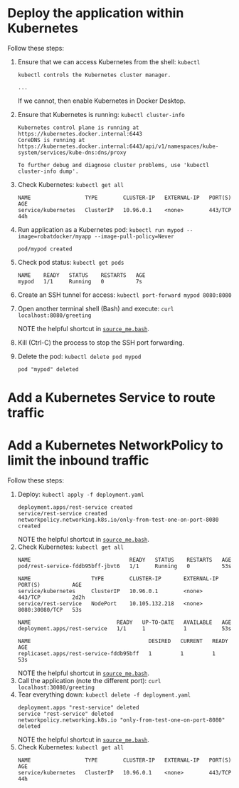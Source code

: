 # Deploy the application within Kubernetes
Follow these steps:

1. Ensure that we can access Kubernetes from the shell: `kubectl`
    ```
    kubectl controls the Kubernetes cluster manager.

    ...
    ```
    If we cannot, then enable Kubernetes in Docker Desktop.
1. Ensure that Kubernetes is running: `kubectl cluster-info`
    ```
    Kubernetes control plane is running at https://kubernetes.docker.internal:6443
    CoreDNS is running at https://kubernetes.docker.internal:6443/api/v1/namespaces/kube-system/services/kube-dns:dns/proxy

    To further debug and diagnose cluster problems, use 'kubectl cluster-info dump'.
    ```
1. Check Kubernetes: `kubectl get all`
    ```
    NAME                 TYPE        CLUSTER-IP   EXTERNAL-IP   PORT(S)   AGE
    service/kubernetes   ClusterIP   10.96.0.1    <none>        443/TCP   44h
    ```
1. Run application as a Kubernetes pod:
    `kubectl run mypod --image=robatdocker/myapp --image-pull-policy=Never`
    ```
    pod/mypod created
    ```
1. Check pod status: `kubectl get pods`
    ```
    NAME    READY   STATUS    RESTARTS   AGE
    mypod   1/1     Running   0          7s
    ```
1. Create an SSH tunnel for access: `kubectl port-forward mypod 8080:8080`
1. Open another terminal shell (Bash) and execute: `curl localhost:8080/greeting`

   NOTE the helpful shortcut in [`source_me.bash`](./source_me.bash).
1. Kill (Ctrl-C) the process to stop the SSH port forwarding.

1. Delete the pod: `kubectl delete pod mypod`
    ```
    pod "mypod" deleted
    ```

# Add a Kubernetes Service to route traffic
# Add a Kubernetes NetworkPolicy to limit the inbound traffic
Follow these steps:

1. Deploy: `kubectl apply -f deployment.yaml`
    ```
    deployment.apps/rest-service created
    service/rest-service created
    networkpolicy.networking.k8s.io/only-from-test-one-on-port-8080 created
    ```
   NOTE the helpful shortcut in [`source_me.bash`](./source_me.bash).
1. Check Kubernetes: `kubectl get all`
    ```
    NAME                               READY   STATUS    RESTARTS   AGE
    pod/rest-service-fddb95bff-jbvt6   1/1     Running   0          53s

    NAME                   TYPE        CLUSTER-IP       EXTERNAL-IP   PORT(S)          AGE
    service/kubernetes     ClusterIP   10.96.0.1        <none>        443/TCP          2d2h
    service/rest-service   NodePort    10.105.132.218   <none>        8080:30080/TCP   53s

    NAME                           READY   UP-TO-DATE   AVAILABLE   AGE
    deployment.apps/rest-service   1/1     1            1           53s

    NAME                                     DESIRED   CURRENT   READY   AGE
    replicaset.apps/rest-service-fddb95bff   1         1         1       53s
    ```
   NOTE the helpful shortcut in [`source_me.bash`](./source_me.bash).
1. Call the application (note the different port): `curl localhost:30080/greeting`
1. Tear everything down: `kubectl delete -f deployment.yaml`
    ```
    deployment.apps "rest-service" deleted
    service "rest-service" deleted
    networkpolicy.networking.k8s.io "only-from-test-one-on-port-8080" deleted
    ```
   NOTE the helpful shortcut in [`source_me.bash`](./source_me.bash).
1. Check Kubernetes: `kubectl get all`
    ```
    NAME                 TYPE        CLUSTER-IP   EXTERNAL-IP   PORT(S)   AGE
    service/kubernetes   ClusterIP   10.96.0.1    <none>        443/TCP   44h
    ```

